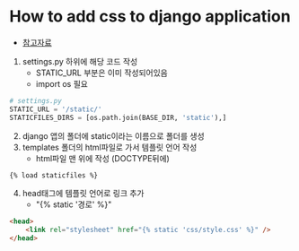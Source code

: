 # How to add css to django application

-   [참고자료](https://www.vitoshacademy.com/python-django-how-to-add-css-to-django-application/)

1. settings.py 하위에 해당 코드 작성
    - STATIC_URL 부분은 이미 작성되어있음
    * import os 필요

```python
# settings.py
STATIC_URL = '/static/'
STATICFILES_DIRS = [os.path.join(BASE_DIR, 'static'),]
```

2. django 앱의 폴더에 static이라는 이름으로 폴더를 생성
3. templates 폴더의 html파일로 가서 템플릿 언어 작성
    - html파일 맨 위에 작성 (DOCTYPE뒤에)

```html
{% load staticfiles %}
```

4. head태그에 템플릿 언어로 링크 추가
    - "{% static '경로' %}"

```html
<head>
    <link rel="stylesheet" href="{% static 'css/style.css' %}" />
</head>
```
